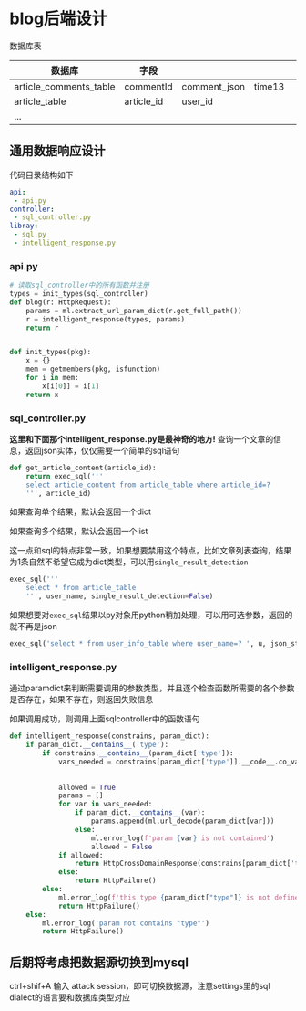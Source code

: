 # blog后端设计
数据库表

|数据库 |字段| |||||||
| --- | --- | --- | --- | --- | --- | --- | --- | --- |
article_comments_table|commentId|comment_json|time13
article_table|article_id|user_id
...|


## 通用数据响应设计

代码目录结构如下
```yaml
api:
 - api.py
controller:
 - sql_controller.py
libray:
 - sql.py
 - intelligent_response.py
```

### api.py
```python
# 读取sql_controller中的所有函数并注册
types = init_types(sql_controller)
def blog(r: HttpRequest):
    params = ml.extract_url_param_dict(r.get_full_path())
    r = intelligent_response(types, params)
    return r


def init_types(pkg):
    x = {}
    mem = getmembers(pkg, isfunction)
    for i in mem:
        x[i[0]] = i[1]
    return x
```
### sql_controller.py
**这里和下面那个intelligent_response.py是最神奇的地方!**
查询一个文章的信息，返回json实体，仅仅需要一个简单的sql语句
```python
def get_article_content(article_id):
    return exec_sql('''
    select article_content from article_table where article_id=?
    ''', article_id)
```
如果查询单个结果，默认会返回一个dict

如果查询多个结果，默认会返回一个list

这一点和sql的特点非常一致，如果想要禁用这个特点，比如文章列表查询，结果为1条自然不希望它成为dict类型，可以用```single_result_detection```
```python
exec_sql('''
    select * from article_table
    ''', user_name, single_result_detection=False)
```

如果想要对```exec_sql```结果以py对象用python稍加处理，可以用可选参数，返回的就不再是json
```python
exec_sql('select * from user_info_table where user_name=? ', u, json_str=False)
```
### intelligent_response.py


通过paramdict来判断需要调用的参数类型，并且逐个检查函数所需要的各个参数是否存在，如果不存在，则返回失败信息

如果调用成功，则调用上面sqlcontroller中的函数语句
```python
def intelligent_response(constrains, param_dict):
    if param_dict.__contains__('type'):
        if constrains.__contains__(param_dict['type']):
            vars_needed = constrains[param_dict['type']].__code__.co_varnames[:
                                                                              constrains[param_dict[
                                                                                  'type']].__code__.co_argcount]
            allowed = True
            params = []
            for var in vars_needed:
                if param_dict.__contains__(var):
                    params.append(ml.url_decode(param_dict[var]))
                else:
                    ml.error_log(f'param {var} is not contained')
                    allowed = False
            if allowed:
                return HttpCrossDomainResponse(constrains[param_dict['type']](*params))
            else:
                return HttpFailure()
        else:
            ml.error_log(f'this type {param_dict["type"]} is not defined')
            return HttpFailure()
    else:
        ml.error_log('param not contains "type"')
        return HttpFailure()
```

## 后期将考虑把数据源切换到mysql
ctrl+shif+A
输入 attack session，即可切换数据源，注意settings里的sql dialect的语言要和数据库类型对应
